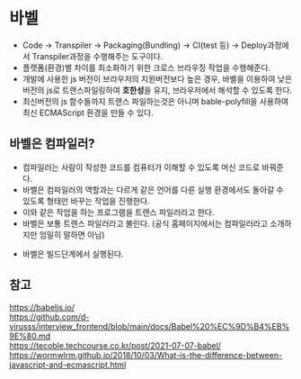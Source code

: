 # 바벨
- Code → Transpiler → Packaging(Bundling) → CI(test 등) → Deploy과정에서 Transpiler과정을 수행해주는 도구이다.
- 플랫폼(환경)별 차이를 최소화하기 위한 크로스 브라우징 작업을 수행해준다.
- 개발에 사용한 js 버전이 브라우저의 지원버전보다 높은 경우, 바벨을 이용하여 낮은 버전의 js로 트랜스파일링하여 **호한성**을 유지, 브라우저에서 해석할 수 있도록 한다.
- 최신버전의 js 함수들까지 트랜스 파일하는것은 아니며 bable-polyfill을 사용하여 최신 ECMAScript 환경을 만들 수 있다.

## 바벨은 컴파일러?
- 컴파일러는 사람이 작성한 코드를 컴퓨터가 이해할 수 있도록 머신 코드로 바꿔준다.
- 바벨은 컴파일러의 역할과는 다르게 같은 언어를 다른 실행 환경에서도 돌아갈 수 있도록 형태만 바꾸는 작업을 진행한다.
- 이와 같은 작업을 하는 프로그램을 트랜스 파일러라고 한다. 
- 바벨은 보통 트랜스 파일러라고 불린다. (공식 홈페이지에서는 컴파일러라고 소개하지만 엄밀히 말하면 아님)

* 바벨은 빌드단계에서 실행된다.

## 참고
https://babeljs.io/  
https://github.com/d-virusss/interview_frontend/blob/main/docs/Babel%20%EC%9D%B4%EB%9E%80.md  
https://tecoble.techcourse.co.kr/post/2021-07-07-babel/  
https://wormwlrm.github.io/2018/10/03/What-is-the-difference-between-javascript-and-ecmascript.html
